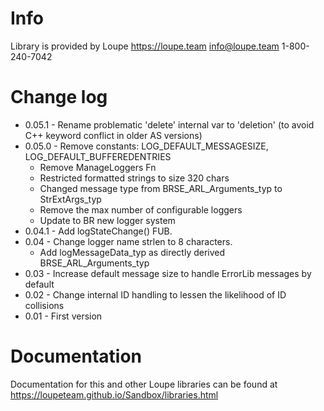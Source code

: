 # Info

Library is provided by Loupe
https://loupe.team
info@loupe.team
1-800-240-7042

# Change log

- 0.05.1 - Rename problematic 'delete' internal var to 'deletion' (to avoid C++ keyword conflict in older AS versions)
- 0.05.0 - Remove constants: LOG_DEFAULT_MESSAGESIZE, LOG_DEFAULT_BUFFEREDENTRIES
    - Remove ManageLoggers Fn
    - Restricted formatted strings to size 320 chars
    - Changed message type from BRSE_ARL_Arguments_typ to StrExtArgs_typ 
    - Remove the max number of configurable loggers
    - Update to BR new logger system
- 0.04.1 - Add logStateChange() FUB.
- 0.04 - Change logger name strlen to 8 characters. 
   - Add logMessageData_typ as directly derived BRSE_ARL_Arguments_typ
- 0.03 - Increase default message size to handle ErrorLib messages by default
- 0.02 - Change internal ID handling to lessen the likelihood of ID collisions
- 0.01 - First version

# Documentation

Documentation for this and other Loupe libraries can be found at https://loupeteam.github.io/Sandbox/libraries.html
